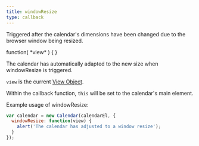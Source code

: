 ```yaml
---
title: windowResize
type: callback
---
```


Triggered after the calendar's dimensions have been changed due to the browser window being resized.

<div class='spec' markdown='1'>
function( *view* ) { }
</div>

The calendar has automatically adapted to the new size when windowResize is triggered.

`view` is the current [View Object](view-object).

Within the callback function, `this` will be set to the calendar's main element.

Example usage of windowResize:

```js
var calendar = new Calendar(calendarEl, {
  windowResize: function(view) {
    alert('The calendar has adjusted to a window resize');
  }
});
```
